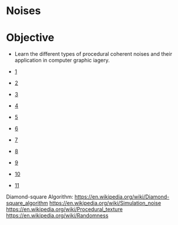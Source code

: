 # Noises



# Objective

* Learn the different types of procedural coherent noises and their application in computer graphic iagery. 



* [1](https://hiiambradkim.github.io/noises/1)
* [2](https://hiiambradkim.github.io/noises/2)
* [3](https://hiiambradkim.github.io/noises/3)
* [4](https://hiiambradkim.github.io/noises/4)
* [5](https://hiiambradkim.github.io/noises/5)
* [6](https://hiiambradkim.github.io/noises/6)
* [7](https://hiiambradkim.github.io/noises/7)
* [8](https://hiiambradkim.github.io/noises/8)
* [9](https://hiiambradkim.github.io/noises/9)
* [10](https://hiiambradkim.github.io/noises/10)
* [11](https://hiiambradkim.github.io/noises/11)



Diamond-square Algorithm: https://en.wikipedia.org/wiki/Diamond-square_algorithm
https://en.wikipedia.org/wiki/Simulation_noise
https://en.wikipedia.org/wiki/Procedural_texture
https://en.wikipedia.org/wiki/Randomness